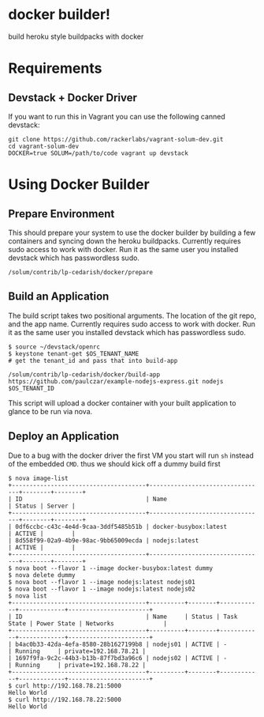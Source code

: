 # docker builder!

build heroku style buildpacks with docker

# Requirements

## Devstack + Docker Driver

If you want to run this in Vagrant you can use the following canned devstack:

```
git clone https://github.com/rackerlabs/vagrant-solum-dev.git
cd vagrant-solum-dev
DOCKER=true SOLUM=/path/to/code vagrant up devstack
```

# Using Docker Builder

## Prepare Environment

This should prepare your system to use the docker builder by building a few containers and syncing down the heroku buildpacks.  Currently requires sudo access to work with docker.   Run it as the same user you installed devstack which has passwordless sudo.

```
/solum/contrib/lp-cedarish/docker/prepare
```

## Build an Application

The build script takes two positional arguments.   The location of the git repo, and the app name.  Currently requires sudo access to work with docker.   Run it as the same user you installed devstack which has passwordless sudo.

```
$ source ~/devstack/openrc
$ keystone tenant-get $OS_TENANT_NAME
# get the tenant_id and pass that into build-app

/solum/contrib/lp-cedarish/docker/build-app https://github.com/paulczar/example-nodejs-express.git nodejs $OS_TENANT_ID
```

This script will upload a docker container with your built application to glance to be run via nova.

## Deploy an Application

Due to a bug with the docker driver the first VM you start will run `sh` instead of the embedded `CMD`.  thus we should kick off a dummy build first

```
$ nova image-list
+--------------------------------------+---------------------------------+--------+--------+
| ID                                   | Name                            | Status | Server |
+--------------------------------------+---------------------------------+--------+--------+
| 0df6ccbc-c43c-4e4d-9caa-3ddf5485b51b | docker-busybox:latest           | ACTIVE |        |
| 8d558f99-02a9-4b9e-98ac-9bb65009ecda | nodejs:latest                   | ACTIVE |        |
+--------------------------------------+---------------------------------+--------+--------+
$ nova boot --flavor 1 --image docker-busybox:latest dummy
$ nova delete dummy
$ nova boot --flavor 1 --image nodejs:latest nodejs01
$ nova boot --flavor 1 --image nodejs:latest nodejs02
$ nova list
+--------------------------------------+----------+--------+------------+-------------+-----------------------+
| ID                                   | Name     | Status | Task State | Power State | Networks              |
+--------------------------------------+----------+--------+------------+-------------+-----------------------+
| b4ac0b33-42da-4efa-8580-28b1627199b8 | nodejs01 | ACTIVE | -          | Running     | private=192.168.78.21 |
| 1697f9fa-9c2c-44b3-b13b-87f7bd3a96c6 | nodejs02 | ACTIVE | -          | Running     | private=192.168.78.22 |
+--------------------------------------+----------+--------+------------+-------------+-----------------------+
$ curl http://192.168.78.21:5000
Hello World
$ curl http://192.168.78.22:5000
Hello World
```
